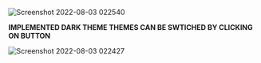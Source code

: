 ![Screenshot 2022-08-03 022540](https://user-images.githubusercontent.com/68593017/182475430-f35def02-22dd-41b1-8934-2ac3f9a42daa.jpg)

**IMPLEMENTED DARK THEME 
THEMES CAN BE SWTICHED BY CLICKING ON BUTTON**

![Screenshot 2022-08-03 022427](https://user-images.githubusercontent.com/68593017/182475438-c4f39cb3-f923-47d1-9d21-9416e6cfca35.jpg)
